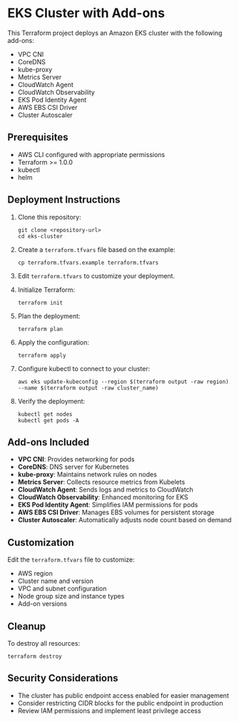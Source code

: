 # EKS Cluster with Add-ons

This Terraform project deploys an Amazon EKS cluster with the following add-ons:

- VPC CNI
- CoreDNS
- kube-proxy
- Metrics Server
- CloudWatch Agent
- CloudWatch Observability
- EKS Pod Identity Agent
- AWS EBS CSI Driver
- Cluster Autoscaler

## Prerequisites

- AWS CLI configured with appropriate permissions
- Terraform >= 1.0.0
- kubectl
- helm

## Deployment Instructions

1. Clone this repository:
   ```
   git clone <repository-url>
   cd eks-cluster
   ```

2. Create a `terraform.tfvars` file based on the example:
   ```
   cp terraform.tfvars.example terraform.tfvars
   ```

3. Edit `terraform.tfvars` to customize your deployment.

4. Initialize Terraform:
   ```
   terraform init
   ```

5. Plan the deployment:
   ```
   terraform plan
   ```

6. Apply the configuration:
   ```
   terraform apply
   ```

7. Configure kubectl to connect to your cluster:
   ```
   aws eks update-kubeconfig --region $(terraform output -raw region) --name $(terraform output -raw cluster_name)
   ```

8. Verify the deployment:
   ```
   kubectl get nodes
   kubectl get pods -A
   ```

## Add-ons Included

- **VPC CNI**: Provides networking for pods
- **CoreDNS**: DNS server for Kubernetes
- **kube-proxy**: Maintains network rules on nodes
- **Metrics Server**: Collects resource metrics from Kubelets
- **CloudWatch Agent**: Sends logs and metrics to CloudWatch
- **CloudWatch Observability**: Enhanced monitoring for EKS
- **EKS Pod Identity Agent**: Simplifies IAM permissions for pods
- **AWS EBS CSI Driver**: Manages EBS volumes for persistent storage
- **Cluster Autoscaler**: Automatically adjusts node count based on demand

## Customization

Edit the `terraform.tfvars` file to customize:

- AWS region
- Cluster name and version
- VPC and subnet configuration
- Node group size and instance types
- Add-on versions

## Cleanup

To destroy all resources:

```
terraform destroy
```

## Security Considerations

- The cluster has public endpoint access enabled for easier management
- Consider restricting CIDR blocks for the public endpoint in production
- Review IAM permissions and implement least privilege access